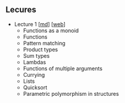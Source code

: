 ## Lecures

- Lecture 1 [[md](https://github.com/ikoHSE/sc-lectures/blob/master/1.md)] [[web](https://ikohse.github.io/sc-lectures/1.html)]
  - Functions as a monoid
  - Functions
  - Pattern matching
  - Product types
  - Sum types
  - Lambdas
  - Functions of multiple arguments
  - Currying
  - Lists
  - Quicksort
  - Parametric polymorphism in structures
